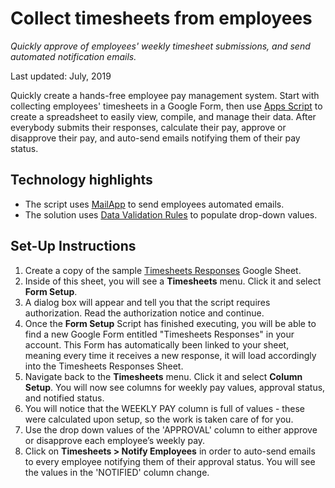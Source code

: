 # Collect timesheets from employees

_Quickly approve of employees' weekly timesheet submissions, and send automated
notification emails._

Last updated: July, 2019

Quickly create a hands-free employee pay management system. Start with
collecting employees' timesheets in a Google Form, then use
[Apps Script][apps-script] to create a spreadsheet to easily view, compile, and
manage their data. After everybody submits their responses, calculate their pay,
approve or disapprove their pay, and auto-send emails notifying them of their
pay status.

[apps-script]: https://developers.google.com/apps-script/

## Technology highlights

-   The script uses [MailApp][mail-app] to send employees automated emails.
-   The solution uses [Data Validation Rules][data-val] to populate drop-down
    values.

[mail-app]: https://developers.google.com/apps-script/reference/mail/mail-app
[data-val]: https://developers.google.com/apps-script/reference/spreadsheet/data-validation-builder

## Set-Up Instructions

1.  Create a copy of the sample [Timesheets Responses][sheet-link] Google Sheet.
1.  Inside of this sheet, you will see a **Timesheets** menu. Click it and
    select **Form Setup**.
1.  A dialog box will appear and tell you that the script requires
    authorization. Read the authorization notice and continue.
1.  Once the **Form Setup** Script has finished executing, you will be able to
    find a new Google Form entitled "Timesheets Responses" in your account. This
    Form has automatically been linked to your sheet, meaning every time it
    receives a new response, it will load accordingly into the Timesheets
    Responses Sheet.
1.  Navigate back to the **Timesheets** menu. Click it and select **Column
    Setup**. You will now see columns for weekly pay values, approval status,
    and notified status.
1.  You will notice that the WEEKLY PAY column is full of values - these were
    calculated upon setup, so the work is taken care of for you.
1.  Use the drop down values of the 'APPROVAL' column to either approve or
    disapprove each employee’s weekly pay.
1.  Click on **Timesheets > Notify Employees** in order to auto-send emails to
    every employee notifying them of their approval status. You will see the
    values in the 'NOTIFIED' column change.

[sheet-link]: https://docs.google.com/spreadsheets/d/17NJu4XTUsfCVPYHSqBCDGYDxJoADfwj2HP0QRD4-ihc/copy
